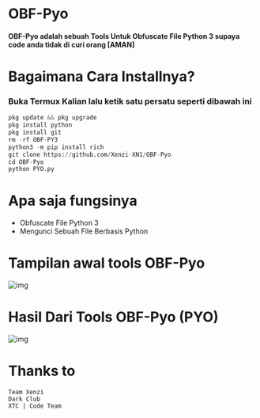 # OBF-Pyo

#### OBF-Pyo adalah sebuah Tools Untuk Obfuscate File Python 3 supaya code anda tidak di curi orang [AMAN]

# Bagaimana Cara Installnya?
### Buka Termux Kalian lalu ketik satu persatu seperti dibawah ini
```python
pkg update && pkg upgrade
pkg install python
pkg install git
rm -rf OBF-PY3
python3 -m pip install rich
git clone https://github.com/Xenzi-XN1/OBF-Pyo
cd OBF-Pyo
python PYO.py
```

# Apa saja fungsinya
+ Obfuscate File Python 3
+ Mengunci Sebuah File Berbasis Python

# Tampilan awal tools OBF-Pyo
![img]()
# Hasil Dari Tools OBF-Pyo (PYO)
![img]()

# Thanks to
```
Team Xenzi
Dark Club
XTC | Code Team
```
